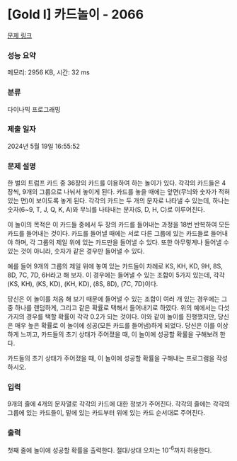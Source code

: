 # [Gold I] 카드놀이 - 2066 

[문제 링크](https://www.acmicpc.net/problem/2066) 

### 성능 요약

메모리: 2956 KB, 시간: 32 ms

### 분류

다이나믹 프로그래밍

### 제출 일자

2024년 5월 19일 16:55:52

### 문제 설명

<p>한 벌의 트럼프 카드 중 36장의 카드를 이용하여 하는 놀이가 있다. 각각의 카드들은 4장씩, 9개의 그룹으로 나눠서 놓이게 된다. 카드를 놓을 때에는 앞면(무늬와 숫자가 적혀 있는 면)이 보이도록 놓게 된다. 각각의 카드는 두 개의 문자로 나타낼 수 있는데, 하나는 숫자(6~9, T, J, Q, K, A)와 무늬를 나타내는 문자(S, D, H, C)로 이루어진다.</p>

<p>이 놀이의 목적은 이 카드들 중에서 두 장의 카드를 들어내는 과정을 18번 반복하여 모든 카드를 들어내는 것이다. 카드를 들어낼 때에는 서로 다른 그룹에 있는 카드들로 들어내야 하며, 각 그룹의 제일 위에 있는 카드만을 들어낼 수 있다. 또한 아무렇게나 들어낼 수 있는 것이 아니라, 숫자가 같은 경우만 들어낼 수 있다.</p>

<p>예를 들어 9개의 그룹의 제일 위에 놓여 있는 카드들이 차례로 KS, KH, KD, 9H, 8S, 8D, 7C, 7D, 6H라고 해 보자. 이 경우에는 들어낼 수 있는 조합이 5가지 있는데, 각각 (KS, KH), (KS, KD), (KH, KD), (8S, 8D), (7C, 7D)이다.</p>

<p>당신은 이 놀이를 처음 해 보기 때문에 들어낼 수 있는 조합이 여러 개 있는 경우에는 그 중 하나를 랜덤하게, 그리고 같은 확률로 택해서 들어내기로 하였다. 위의 예에서는 다섯 가지의 경우를 택할 확률이 각각 0.2가 되는 것이다. 이와 같이 놀이를 진행했지만, 당신은 매우 높은 확률로 이 놀이에 성공(모든 카드를 들어냄)하게 되었다. 당신은 이를 이상하게 느끼고, 카드들의 초기 상태가 주어졌을 때, 이 놀이에 성공할 확률을 구해보려 한다.</p>

<p>카드들의 초기 상태가 주어졌을 때, 이 놀이에 성공할 확률을 구해내는 프로그램을 작성하시오.</p>

### 입력 

 <p>9개의 줄에 4개의 문자열로 각각의 카드에 대한 정보가 주어진다. 각각의 줄에는 각각의 그룹에 있는 카드들이, 밑에 있는 카드부터 위에 있는 카드 순서대로 주어진다.</p>

### 출력 

 <p>첫째 줄에 놀이에 성공할 확률을 출력한다. 절대/상대 오차는 10<sup>-6</sup>까지 허용한다.</p>

